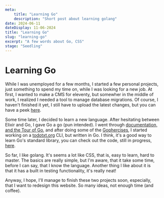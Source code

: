 ```yaml
---
meta:
    title: "Learning Go"
    description: "Short post about learning golang"
date: 2024-06-11
dateDisplay: 11-06-2024
title: "Learning Go"
slug: "learning-go"
excerpt: "A few words about Go, CSS"
stage: "Seedling"
---
```


#  Learning Go

While I was unemployed for a few months, I started a few personal projects, just something to spend my time on, while I was looking for a new job. At first, I wanted to make a CMS for eleventy, but somewher in the middle of work, I realized I needed a tool to manage database migrations. Of course, I haven't finished it yet, I still have to upload the latest changes, but you can have a peek [here](https://codeberg.org/dzajew/mariadb-migrator).

Some time later, I decided to learn a new language. After hesitating between Elixir and Go, I gave Go a go (pun intended). I went through [documentation, and the Tour of Go](https://go.dev/learn/), and after doing some of the [Gophercises](https://gophercises.com/), I started working on a [todotxt.org](https://todotxt.org/) CLI, but written in Go. I think, it's a good way to learn Go's standard library, you can check out the code, still in progress, [here]( https://codeberg.org/dzajew/ggtd).

So far, I like golang. It's seems a lot like CSS, that is, easy to learn, hard to master. The basics are really simple, but I'm aware, that it take some time, before I can say, that I know the language. Another thing I like about it is that it has a built in testing functionality, it's really neat!

Anyway, I hope, I'll manage to finish these two projects soon, especially, that I want to redesign this website. So many ideas, not enough time (and coffee).
